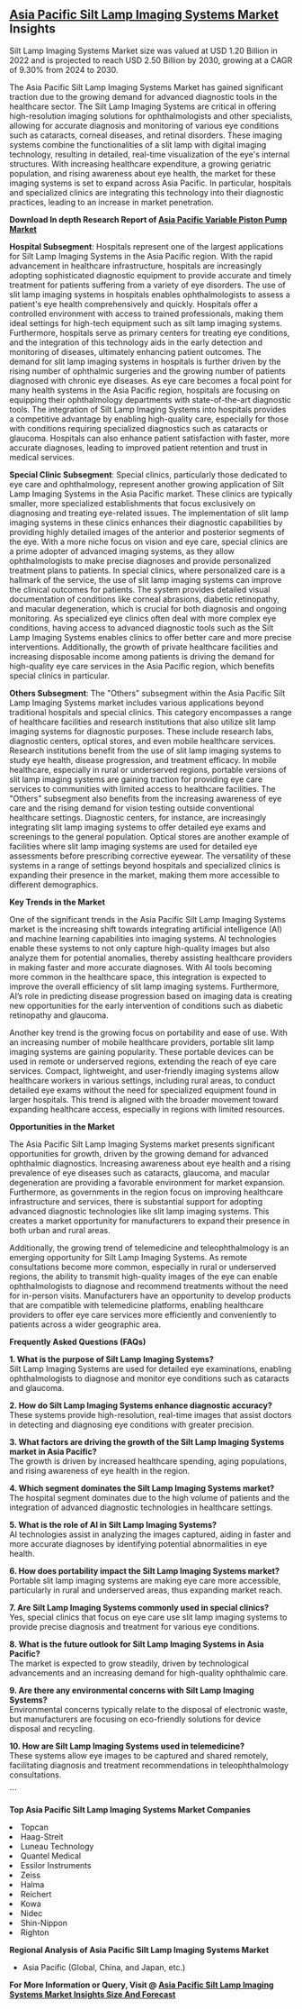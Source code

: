 <h2><a href="https://www.verifiedmarketreports.com/download-sample/?rid=300096&amp;utm_source=Github-Feb&amp;utm_medium=225" target="_blank">Asia Pacific Silt Lamp Imaging Systems Market</a> Insights</h2><p>Silt Lamp Imaging Systems Market size was valued at USD 1.20 Billion in 2022 and is projected to reach USD 2.50 Billion by 2030, growing at a CAGR of 9.30% from 2024 to 2030.</p><p><p>The Asia Pacific Silt Lamp Imaging Systems Market has gained significant traction due to the growing demand for advanced diagnostic tools in the healthcare sector. The Silt Lamp Imaging Systems are critical in offering high-resolution imaging solutions for ophthalmologists and other specialists, allowing for accurate diagnosis and monitoring of various eye conditions such as cataracts, corneal diseases, and retinal disorders. These imaging systems combine the functionalities of a slit lamp with digital imaging technology, resulting in detailed, real-time visualization of the eye's internal structures. With increasing healthcare expenditure, a growing geriatric population, and rising awareness about eye health, the market for these imaging systems is set to expand across Asia Pacific. In particular, hospitals and specialized clinics are integrating this technology into their diagnostic practices, leading to an increase in market penetration. <p><strong>Download In depth Research Report of <a href="https://www.verifiedmarketreports.com/download-sample/?rid=236118&amp;utm_source=Pulse-Dec&amp;utm_medium=225" target="_blank">Asia Pacific Variable Piston Pump Market</a></strong></p></p> <p><b>Hospital Subsegment</b>: Hospitals represent one of the largest applications for Silt Lamp Imaging Systems in the Asia Pacific region. With the rapid advancement in healthcare infrastructure, hospitals are increasingly adopting sophisticated diagnostic equipment to provide accurate and timely treatment for patients suffering from a variety of eye disorders. The use of slit lamp imaging systems in hospitals enables ophthalmologists to assess a patient's eye health comprehensively and quickly. Hospitals offer a controlled environment with access to trained professionals, making them ideal settings for high-tech equipment such as silt lamp imaging systems. Furthermore, hospitals serve as primary centers for treating eye conditions, and the integration of this technology aids in the early detection and monitoring of diseases, ultimately enhancing patient outcomes. The demand for slit lamp imaging systems in hospitals is further driven by the rising number of ophthalmic surgeries and the growing number of patients diagnosed with chronic eye diseases. As eye care becomes a focal point for many health systems in the Asia Pacific region, hospitals are focusing on equipping their ophthalmology departments with state-of-the-art diagnostic tools. The integration of Silt Lamp Imaging Systems into hospitals provides a competitive advantage by enabling high-quality care, especially for those with conditions requiring specialized diagnostics such as cataracts or glaucoma. Hospitals can also enhance patient satisfaction with faster, more accurate diagnoses, leading to improved patient retention and trust in medical services. <p><b>Special Clinic Subsegment</b>: Special clinics, particularly those dedicated to eye care and ophthalmology, represent another growing application of Silt Lamp Imaging Systems in the Asia Pacific market. These clinics are typically smaller, more specialized establishments that focus exclusively on diagnosing and treating eye-related issues. The implementation of slit lamp imaging systems in these clinics enhances their diagnostic capabilities by providing highly detailed images of the anterior and posterior segments of the eye. With a more niche focus on vision and eye care, special clinics are a prime adopter of advanced imaging systems, as they allow ophthalmologists to make precise diagnoses and provide personalized treatment plans to patients. In special clinics, where personalized care is a hallmark of the service, the use of slit lamp imaging systems can improve the clinical outcomes for patients. The system provides detailed visual documentation of conditions like corneal abrasions, diabetic retinopathy, and macular degeneration, which is crucial for both diagnosis and ongoing monitoring. As specialized eye clinics often deal with more complex eye conditions, having access to advanced diagnostic tools such as the Silt Lamp Imaging Systems enables clinics to offer better care and more precise interventions. Additionally, the growth of private healthcare facilities and increasing disposable income among patients is driving the demand for high-quality eye care services in the Asia Pacific region, which benefits special clinics in particular. <p><b>Others Subsegment</b>: The "Others" subsegment within the Asia Pacific Silt Lamp Imaging Systems market includes various applications beyond traditional hospitals and special clinics. This category encompasses a range of healthcare facilities and research institutions that also utilize slit lamp imaging systems for diagnostic purposes. These include research labs, diagnostic centers, optical stores, and even mobile healthcare services. Research institutions benefit from the use of slit lamp imaging systems to study eye health, disease progression, and treatment efficacy. In mobile healthcare, especially in rural or underserved regions, portable versions of slit lamp imaging systems are gaining traction for providing eye care services to communities with limited access to healthcare facilities. The "Others" subsegment also benefits from the increasing awareness of eye care and the rising demand for vision testing outside conventional healthcare settings. Diagnostic centers, for instance, are increasingly integrating slit lamp imaging systems to offer detailed eye exams and screenings to the general population. Optical stores are another example of facilities where slit lamp imaging systems are used for detailed eye assessments before prescribing corrective eyewear. The versatility of these systems in a range of settings beyond hospitals and specialized clinics is expanding their presence in the market, making them more accessible to different demographics. <p><b>Key Trends in the Market</b></p> <p>One of the significant trends in the Asia Pacific Silt Lamp Imaging Systems market is the increasing shift towards integrating artificial intelligence (AI) and machine learning capabilities into imaging systems. AI technologies enable these systems to not only capture high-quality images but also analyze them for potential anomalies, thereby assisting healthcare providers in making faster and more accurate diagnoses. With AI tools becoming more common in the healthcare space, this integration is expected to improve the overall efficiency of slit lamp imaging systems. Furthermore, AI’s role in predicting disease progression based on imaging data is creating new opportunities for the early intervention of conditions such as diabetic retinopathy and glaucoma.</p> <p>Another key trend is the growing focus on portability and ease of use. With an increasing number of mobile healthcare providers, portable slit lamp imaging systems are gaining popularity. These portable devices can be used in remote or underserved regions, extending the reach of eye care services. Compact, lightweight, and user-friendly imaging systems allow healthcare workers in various settings, including rural areas, to conduct detailed eye exams without the need for specialized equipment found in larger hospitals. This trend is aligned with the broader movement toward expanding healthcare access, especially in regions with limited resources.</p> <p><b>Opportunities in the Market</b></p> <p>The Asia Pacific Silt Lamp Imaging Systems market presents significant opportunities for growth, driven by the growing demand for advanced ophthalmic diagnostics. Increasing awareness about eye health and a rising prevalence of eye diseases such as cataracts, glaucoma, and macular degeneration are providing a favorable environment for market expansion. Furthermore, as governments in the region focus on improving healthcare infrastructure and services, there is substantial support for adopting advanced diagnostic technologies like slit lamp imaging systems. This creates a market opportunity for manufacturers to expand their presence in both urban and rural areas.</p> <p>Additionally, the growing trend of telemedicine and teleophthalmology is an emerging opportunity for Silt Lamp Imaging Systems. As remote consultations become more common, especially in rural or underserved regions, the ability to transmit high-quality images of the eye can enable ophthalmologists to diagnose and recommend treatments without the need for in-person visits. Manufacturers have an opportunity to develop products that are compatible with telemedicine platforms, enabling healthcare providers to offer eye care services more efficiently and conveniently to patients across a wider geographic area.</p> <p><b>Frequently Asked Questions (FAQs)</b></p> <p><b>1. What is the purpose of Silt Lamp Imaging Systems?</b><br> Silt Lamp Imaging Systems are used for detailed eye examinations, enabling ophthalmologists to diagnose and monitor eye conditions such as cataracts and glaucoma.</p> <p><b>2. How do Silt Lamp Imaging Systems enhance diagnostic accuracy?</b><br> These systems provide high-resolution, real-time images that assist doctors in detecting and diagnosing eye conditions with greater precision.</p> <p><b>3. What factors are driving the growth of the Silt Lamp Imaging Systems market in Asia Pacific?</b><br> The growth is driven by increased healthcare spending, aging populations, and rising awareness of eye health in the region.</p> <p><b>4. Which segment dominates the Silt Lamp Imaging Systems market?</b><br> The hospital segment dominates due to the high volume of patients and the integration of advanced diagnostic technologies in healthcare settings.</p> <p><b>5. What is the role of AI in Silt Lamp Imaging Systems?</b><br> AI technologies assist in analyzing the images captured, aiding in faster and more accurate diagnoses by identifying potential abnormalities in eye health.</p> <p><b>6. How does portability impact the Silt Lamp Imaging Systems market?</b><br> Portable slit lamp imaging systems are making eye care more accessible, particularly in rural and underserved areas, thus expanding market reach.</p> <p><b>7. Are Silt Lamp Imaging Systems commonly used in special clinics?</b><br> Yes, special clinics that focus on eye care use slit lamp imaging systems to provide precise diagnosis and treatment for various eye conditions.</p> <p><b>8. What is the future outlook for Silt Lamp Imaging Systems in Asia Pacific?</b><br> The market is expected to grow steadily, driven by technological advancements and an increasing demand for high-quality ophthalmic care.</p> <p><b>9. Are there any environmental concerns with Silt Lamp Imaging Systems?</b><br> Environmental concerns typically relate to the disposal of electronic waste, but manufacturers are focusing on eco-friendly solutions for device disposal and recycling.</p> <p><b>10. How are Silt Lamp Imaging Systems used in telemedicine?</b><br> These systems allow eye images to be captured and shared remotely, facilitating diagnosis and treatment recommendations in teleophthalmology consultations.</p> ```</p><p><strong>Top Asia Pacific Silt Lamp Imaging Systems Market Companies</strong></p><div data-test-id=""><p><li>Topcan</li><li> Haag-Streit</li><li> Luneau Technology</li><li> Quantel Medical</li><li> Essilor Instruments</li><li> Zeiss</li><li> Halma</li><li> Reichert</li><li> Kowa</li><li> Nidec</li><li> Shin-Nippon</li><li> Righton</li></p><div><strong>Regional Analysis of&nbsp;Asia Pacific Silt Lamp Imaging Systems Market</strong></div><ul><li dir="ltr"><p dir="ltr">Asia Pacific (Global, China, and Japan, etc.)</p></li></ul><p><strong>For More Information or Query, Visit @&nbsp;</strong><strong><a href="https://www.verifiedmarketreports.com/product/silt-lamp-imaging-systems-market/?utm_source=Github-Feb&amp;utm_medium=225" target="_blank">Asia Pacific Silt Lamp Imaging Systems Market Insights Size And Forecast</a></strong></p></div><h2>&nbsp;</h2><div data-test-id="">&nbsp;</div>
